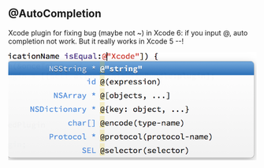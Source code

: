 
## @AutoCompletion ##

Xcode plugin for fixing bug (maybe not ~) in Xcode 6: if you input @, auto completion not work.
But it really works in Xcode 5 --!

![@AutoCompletion](screenshot/screenshot.png)
